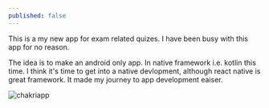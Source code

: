 ```yaml
---
published: false
---
```


This is a my new app for exam related quizes. I have been busy with this app for no reason. 

The idea is to make an android only app. In native framework i.e. kotlin this time. I think it's time to get into a native devlopment, 
although react native is great framework. It made my journey to app development eaiser.

![chakriapp](https://user-images.githubusercontent.com/7943405/159171031-c0501edb-6e46-402c-a40a-6d8a3f8d67c3.png)
